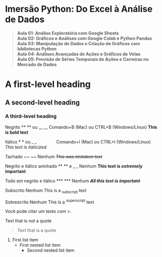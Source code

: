 # Imersão Python: Do Excel à Análise de Dados

> **Aula 01: Análise Exploratória com Google Sheets** <br>
> **Aula 02: Gráficos e Análises com Google Colab e Python Pandas** <br>
> **Aula 03: Manipulação de Dados e Criação de Gráficos com bibliotecas Python** <br>
> **Aula 04: Análises Avançadas de Ações e Gráficos de Velas** <br>
> **Aula 05: Previsão de Séries Temporais de Ações e Carreiras no Mercado de Dados** <br>

# A first-level heading
## A second-level heading
### A third-level heading

Negrito	** ** ou __ __	Comando+B (Mac) ou CTRL+B (Windows/Linux)	**This is bold text**

Itálico	* * ou _ _     	Comando+I (Mac) ou CTRL+I (Windows/Linux)	_This text is italicized_

Tachado	~~ ~~	Nenhum	~~This was mistaken text~~

Negrito e itálico aninhado	** ** e _ _	Nenhum	**This text is _extremely_ important**

Todo em negrito e itálico	*** ***	Nenhum	***All this text is important***

Subscrito	<sub> </sub>	Nenhum	This is a <sub>subscript</sub> text

Sobrescrito	<sup> </sup>	Nenhum	This is a <sup>superscript</sup> text

Você pode citar um texto com >.

Text that is not a quote

> Text that is a quote
>
1. First list item
   - First nested list item
     - Second nested list item
